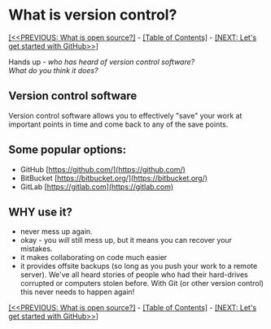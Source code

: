 # What is version control?

[[<<PREVIOUS: What is open source?]](01-what-is-open-source) -
[[Table of Contents]](index) - [[NEXT: Let's get started with GitHub>>]](practicalexercises/github/git-01-lets-get-started-with-github)

  Hands up - _who has heard of version control software?_  
  _What do you think it does?_

## Version control software

Version control software allows you to effectively "save" your work at important
 points in time and come back to any of the save points.

## Some popular options:

- GitHub [https://github.com/](https://github.com/)
- BitBucket [https://bitbucket.org/](https://bitbucket.org/)
- GitLab [https://gitlab.com](https://gitlab.com)

## WHY use it?

- never mess up again.
- okay - you _will_ still mess up, but it means you can recover your mistakes.
- it makes collaborating on code much easier
- it provides offsite backups (so long as you push your work to a remote server). We've all heard stories of people who had their hard-drives corrupted or computers stolen before. With Git (or other version control) this never needs to happen again!

[[<<PREVIOUS: What is open source?]](01-what-is-open-source) -
[[Table of Contents]](index) - [[NEXT: Let's get started with GitHub>>]](practicalexercises/github/git-01-lets-get-started-with-github)
